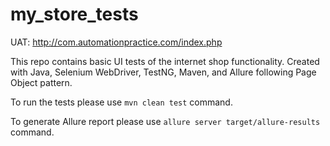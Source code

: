 # my_store_tests

UAT: http://com.automationpractice.com/index.php

This repo contains basic UI tests  of the internet shop functionality.
Created with Java, Selenium WebDriver, TestNG, Maven, and Allure following Page Object pattern.

To run the tests please use `mvn clean test` command.

To generate Allure report please use `allure server target/allure-results` command.
